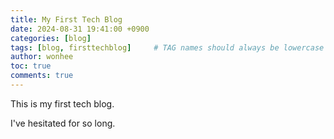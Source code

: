 ```yaml
---
title: My First Tech Blog
date: 2024-08-31 19:41:00 +0900
categories: [blog]
tags: [blog, firsttechblog]     # TAG names should always be lowercase
author: wonhee
toc: true
comments: true
---
```


This is my first tech blog.

I've hesitated for so long.

